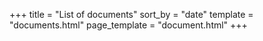 +++
title = "List of documents"
sort_by = "date"
template = "documents.html"
page_template = "document.html"
+++
